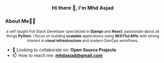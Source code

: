 <h3 align="center" >Hi there 👋, I'm Mhd Asjad</h3>

### About Me🧑‍💻
<p align="center" style="font-size: 12px;">
 a self taught Full Stack Developer specialized in <strong>Django</strong> and <strong>React</strong>, passionate   about all things <strong>Python</strong>.
  I focus on building <strong>scalable</strong> applications using <strong>RESTful APIs</strong> with strong interest in <strong>cloud infrastructure</strong> and modern DevOps workflows.
</p>

- 👯 Looking to collaborate on: **Open Source Projects**
- 📫 How to reach me: **mhdasjad@gmail.com**
